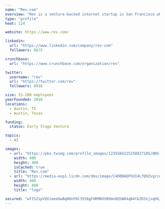 ```yaml
---
name: "Rev.com"
overview: "Rev is a venture-backed internet startup in San Francisco whose mission is to give more people the freedom to work from home. We have created thousands of work-from-home jobs, and we aspire to create millions more. We have built platforms for transcription, video captioning, foreign subtitles and document translation."
type: "profile"
heat: 124

website: https://www.rev.com/

linkedin:
  url: "https://www.linkedin.com/company/rev-com"
  followers: 8675

crunchbase:
  url: "https://www.crunchbase.com/organization/rev"

twitter:
  username: "rev"
  url: "https://twitter.com/rev"
  followers: 8916

size: 51-200 employees
yearFounded: 2010
locations:
  - Austin, TX
  - Austin, Texas

funding:
  status: Early Stage Venture

topics:
  - AI

images:
  - url: "https://pbs.twimg.com/profile_images/1235584215258927105/QNS-RAbx_400x400.jpg"
    width: 400
    height: 400
    isCached: true
    title: "Rev.com"
  - url: "https://media-exp1.licdn.com/dms/image/C4D0BAQFhUI4LfQ9Zvg/company-logo_200_200/0?e=1594857600&v=beta&t=3-UHcnQEY8zzp4MZqwo_5R5MSi4_pukcfnctD9s1Vm4"
    width: 400
    height: 400
    title: "logo"

secured: "wTISZspVQVimeeOwBqNOnFNl3S56gFHRMNXVB9mn0QSW84qB4tkZD3sjsqHX/Ie1fNr8fB55uxCsvt1n7JvTphlLlYSiple3vRgDVtRtfuZazCGzJrqEnfhUqqIHNgPMT2SXLOmU3ZDE/UVxyQd+mHtRjzp2YCLK9Qmh8WFVpM8MDoiZwnFZyTQIeYcV8j6IyQLsKvDw6kb0xVZ3HFeQbglKX28QqSkLWcS8K9TxROdGRogsZMt5TTptjkFK/oZss2WeXZ78U7/PZjvXaN1fLA71IKDJzlpfWNDrF9A5bW3dXfFpHLFkh9eOHt5oBiImtkCr3AjQvkVNHvWupqXnJVWi2PFT6C6pVajjkUemdXYzjvYbZpHE6ZQ2kKz1ZoXVNFxY+LzNDxVTf5Rqbei80yTJw0rFNZMgpljgaPq+Ljk=;pRpROo9ThZHDmLxx0k3hqA=="
---
```


